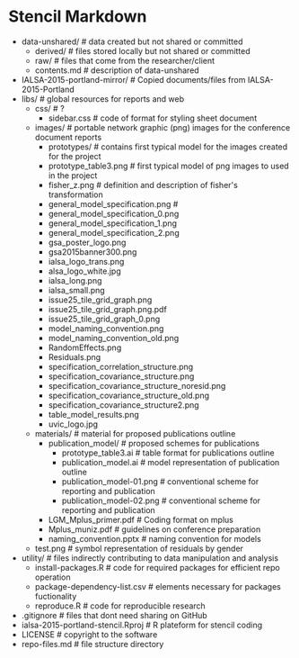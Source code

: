 # Stencil Markdown

* data-unshared/                              # data created but not shared or committed
    * derived/                                # files stored locally but not shared or committed
    * raw/                                    # files that come from the researcher/client
    * contents.md                             # description of data-unshared
* IALSA-2015-portland-mirror/                 # Copied documents/files from IALSA-2015-Portland
* libs/                                       # global resources for reports and web
    * css/                                    # ?
        * sidebar.css                         # code of format for styling sheet document                   
    * images/                                 # portable network graphic (png) images for the conference document reports
        * prototypes/                         # contains first typical model for the images created for the project 
        * prototype_table3.png                # first typical model of png images to used in the project       
        * fisher_z.png                        # definition and description of fisher's transformation
        * general_model_specification.png     # 
        * general_model_specification_0.png
        * general_model_specification_1.png
        * general_model_specification_2.png
        * gsa_poster_logo.png
        * gsa2015banner300.png
        * ialsa_logo_trans.png
        * alsa_logo_white.jpg
        * ialsa_long.png
        * ialsa_small.png
        * issue25_tile_grid_graph.png
        * issue25_tile_grid_graph.png.pdf
        * issue25_tile_grid_graph_0.png
        * model_naming_convention.png
        * model_naming_convention_old.png
        * RandomEffects.png
        * Residuals.png
        * specification_correlation_structure.png
        * specification_covariance_structure.png
        * specification_covariance_structure_noresid.png
        * specification_covariance_structure_old.png
        * specification_covariance_structure2.png
        * table_model_results.png
        * uvic_logo.jpg
    * materials/                               # material for proposed publications outline                            
        * publication_model/                   # proposed schemes for publications
            * prototype_table3.ai              # table format for publications outline
            * publication_model.ai             # model representation of publication outline
            * publication_model-01.png         # conventional scheme for reporting and publication       
            * publication_model-02.png         # conventional scheme for reporting and publication
        * LGM_Mplus_primer.pdf                 # Coding format on mplus
        * Mplus_muniz.pdf                      # guidelines on conference preparation
        * naming_convention.pptx               # naming convention for models
     * test.png                                # symbol representation of residuals by gender
* utility/                                     # files indirectly contributing to data manipulation and analysis
    * install-packages.R                       # code for required packages for efficient repo operation
    * package-dependency-list.csv              # elements necessary for packages fuctionality
    * reproduce.R                              # code for reproducible research
* .gitignore                                   # files that dont need sharing on GitHub
* ialsa-2015-portland-stencil.Rproj            # R plateform for stencil coding
* LICENSE                                      # copyright to the software
* repo-files.md                                # file structure directory
    
